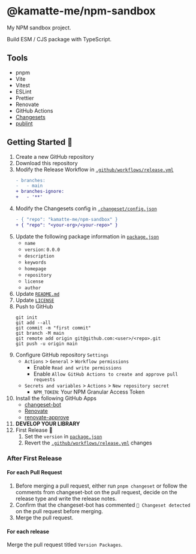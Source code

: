 # @kamatte-me/npm-sandbox

My NPM sandbox project.

Build ESM / CJS package with TypeScript.

## Tools

- pnpm
- Vite
- Vitest
- ESLint
- Prettier
- Renovate
- GitHub Actions
- [Changesets](https://github.com/changesets/changesets)
- [publint](https://publint.dev/)

## Getting Started 🚀

1. Create a new GitHub repository
2. Download this repository
3. Modify the Release Workflow in [`.github/workflows/release.yml`](./.github/workflows/release.yml)
   ```diff
   - branches:
   -   - main
   + branches-ignore:
   +   - '**'
   ```
4. Modify the Changesets config in [`.changeset/config.json`](./.changeset/config.json)
   ```diff
   - { "repo": "kamatte-me/npm-sandbox" }
   + { "repo": "<your-org>/<your-repo>" }
   ```
5. Update the following package information in [`package.json`](./package.json)
   - `name`
   - `version`: `0.0.0`
   - `description`
   - `keywords`
   - `homepage`
   - `repository`
   - `license`
   - `author`
6. Update [`README.md`](./README.md)
7. Update [`LICENSE`](./LICENSE)
8. Push to GitHub
   ```shell
   git init
   git add --all
   git commit -m "first commit"
   git branch -M main
   git remote add origin git@github.com:<user>/<repo>.git
   git push -u origin main
   ```
9. Configure GitHub repository `Settings`
   - `Actions` > `General` > `Workflow permissions`
     - Enable `Read and write permissions`
     - Enable `Allow GitHub Actions to create and approve pull requests`
   - `Secrets and variables` > `Actions` > `New repository secret`
     - `NPM_TOKEN`: Your NPM Granular Access Token
10. Install the following GitHub Apps
    - [changeset-bot](https://github.com/apps/changeset-bot)
    - [Renovate](https://github.com/settings/installations/32087651)
    - [renovate-approve](https://github.com/settings/installations/32308587)
11. **DEVELOP YOUR LIBRARY**
12. First Release 🎉
    1. Set the `version` in [`package.json`](./package.json)
    2. Revert the [`.github/workflows/release.yml`](./.github/workflows/release.yml) changes

### After First Release

#### For each Pull Request

1. Before merging a pull request, either run `pnpm changeset` or follow the comments from changeset-bot on the pull request, decide on the release type and write the release notes.
2. Confirm that the changeset-bot has commented `🦋 Changeset detected` on the pull request before merging.
3. Merge the pull request.

#### For each release

Merge the pull request titled `Version Packages`.
